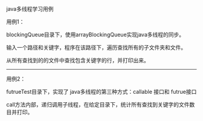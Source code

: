 java多线程学习用例

用例1：

blockingQueue目录下，使用arrayBlockingQueue实现java多线程的同步。

输入一个路径和关键字，程序在该路径下，遍历查找所有的子文件夹和文件。

从所有查找到的的文件中查找包含关键字的行，并打印出来。

---------------------------------------------

用例2：

futrueTest目录下，实现了 java多线程的第三种方式：callable 接口和 futrue接口

call方法内部，递归调用子线程，在给定目录下，统计所有查找到关键字的文件数目并打印。


